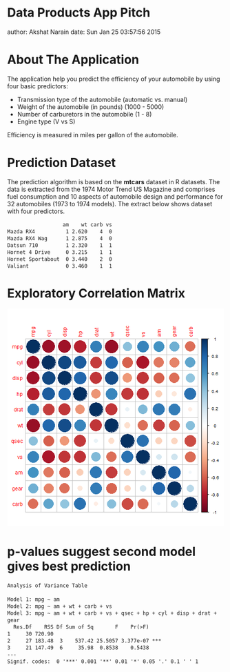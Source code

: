 Data Products App Pitch
========================================================
author: Akshat Narain
date: Sun Jan 25 03:57:56 2015

About The Application
========================================================

The application help you predict the efficiency of your automobile by using four basic predictors:

- Transmission type of the automobile (automatic vs. manual)
- Weight of the automobile (in pounds) (1000 - 5000)
- Number of carburetors in the automobile (1 - 8)
- Engine type (V vs S)

Efficiency is measured in miles per gallon of the automobile.

Prediction Dataset
========================================================

The prediction algorithm is based on the **mtcars** dataset in R datasets. The data is extracted from the 1974 Motor Trend US Magazine and comprises fuel consumption and 10 aspects of automobile design and performance for 32 automobiles (1973 to 1974 models). The extract below shows dataset with four predictors.


```
                  am    wt carb vs
Mazda RX4          1 2.620    4  0
Mazda RX4 Wag      1 2.875    4  0
Datsun 710         1 2.320    1  1
Hornet 4 Drive     0 3.215    1  1
Hornet Sportabout  0 3.440    2  0
Valiant            0 3.460    1  1
```

Exploratory Correlation Matrix
========================================================
![plot of chunk unnamed-chunk-2](dataprod_pitch-figure/unnamed-chunk-2-1.png) 

p-values suggest second model gives best prediction
========================================================


```
Analysis of Variance Table

Model 1: mpg ~ am
Model 2: mpg ~ am + wt + carb + vs
Model 3: mpg ~ am + wt + carb + vs + qsec + hp + cyl + disp + drat + gear
  Res.Df    RSS Df Sum of Sq       F    Pr(>F)    
1     30 720.90                                   
2     27 183.48  3    537.42 25.5057 3.377e-07 ***
3     21 147.49  6     35.98  0.8538    0.5438    
---
Signif. codes:  0 '***' 0.001 '**' 0.01 '*' 0.05 '.' 0.1 ' ' 1
```


